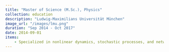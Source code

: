 ```yaml
---
title: "Master of Science (M.Sc.), Physics"
collection: education
description: "Ludwig-Maximilians Universität München"
image_url: "/images/lmu.png"  
duration: "Sep 2014 - Oct 2017"
date: 2014-09-01
items:
    - Specialized in nonlinear dynamics, stochastic processes, and network theory
---
```

